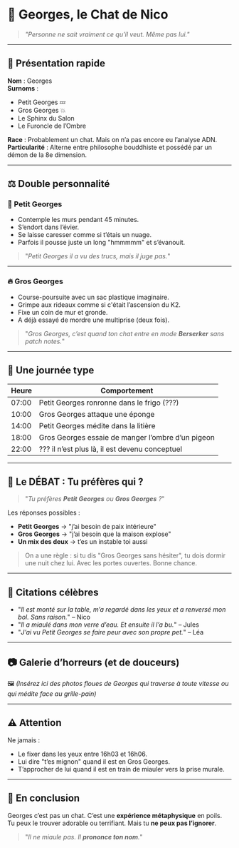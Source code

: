 # 🐾 **Georges, le Chat de Nico**  
> *"Personne ne sait vraiment ce qu’il veut. Même pas lui."*  

---

## 📸 Présentation rapide
**Nom** : Georges  
**Surnoms** :  
- Petit Georges 💤  
- Gros Georges 💥  
- Le Sphinx du Salon  
- Le Furoncle de l’Ombre  

**Race** : Probablement un chat. Mais on n’a pas encore eu l’analyse ADN.  
**Particularité** : Alterne entre philosophe bouddhiste et possédé par un démon de la 8e dimension.  

---

## ⚖️ Double personnalité

### 🧘 Petit Georges
- Contemple les murs pendant 45 minutes.
- S’endort dans l’évier.
- Se laisse caresser comme si t’étais un nuage.
- Parfois il pousse juste un long "hmmmmm" et s’évanouit.

> "_Petit Georges il a vu des trucs, mais il juge pas._"

---

### 🔥 Gros Georges
- Course-poursuite avec un sac plastique imaginaire.
- Grimpe aux rideaux comme si c'était l’ascension du K2.
- Fixe un coin de mur et gronde.
- A déjà essayé de mordre une multiprise (deux fois).

> "_Gros Georges, c’est quand ton chat entre en mode **Berserker** sans patch notes._"

---

## 🧠 Une journée type

| Heure      | Comportement           |
|------------|------------------------|
| 07:00      | Petit Georges ronronne dans le frigo (???) |
| 10:00      | Gros Georges attaque une éponge |
| 14:00      | Petit Georges médite dans la litière |
| 18:00      | Gros Georges essaie de manger l’ombre d’un pigeon |
| 22:00      | ??? il n’est plus là, il est devenu conceptuel |

---

## 🥇 Le DÉBAT : Tu préfères qui ?

> "_Tu préfères **Petit Georges** ou **Gros Georges** ?_"

Les réponses possibles :
- **Petit Georges** → "j’ai besoin de paix intérieure"
- **Gros Georges** → "j’ai besoin que la maison explose"
- **Un mix des deux** → t’es un instable toi aussi

> On a une règle : si tu dis "Gros Georges sans hésiter", tu dois dormir une nuit chez lui. Avec les portes ouvertes. Bonne chance.

---

## 🐾 Citations célèbres

- "_Il est monté sur la table, m’a regardé dans les yeux et a renversé mon bol. Sans raison._" – Nico  
- "_Il a miaulé dans mon verre d’eau. Et ensuite il l’a bu._" – Jules  
- "_J’ai vu Petit Georges se faire peur avec son propre pet._" – Léa

---

## 📷 Galerie d’horreurs (et de douceurs)

🖼️ *(Insérez ici des photos floues de Georges qui traverse à toute vitesse ou qui médite face au grille-pain)*

---

## ⚠️ Attention
Ne jamais :
- Le fixer dans les yeux entre 16h03 et 16h06.
- Lui dire "t’es mignon" quand il est en Gros Georges.
- T’approcher de lui quand il est en train de miauler vers la prise murale.

---

## 🎉 En conclusion

Georges c’est pas un chat. C’est une **expérience métaphysique** en poils.  
Tu peux le trouver adorable ou terrifiant. Mais tu **ne peux pas l’ignorer**.

> "_Il ne miaule pas. Il **prononce ton nom**._"
